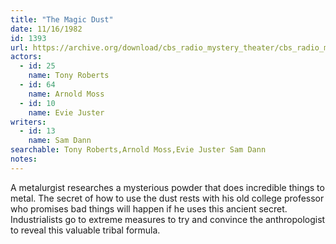```yaml
---
title: "The Magic Dust"
date: 11/16/1982
id: 1393
url: https://archive.org/download/cbs_radio_mystery_theater/cbs_radio_mystery_theater-1351-1399.zip/cbs_radio_mystery_theater-1351-1399%2Fcbsrmt_1393_magic_dust.mp3
actors:  
  - id: 25
    name: Tony Roberts  
  - id: 64
    name: Arnold Moss  
  - id: 10
    name: Evie Juster
writers:  
  - id: 13
    name: Sam Dann
searchable: Tony Roberts,Arnold Moss,Evie Juster Sam Dann
notes:  
---
```

A metalurgist researches a mysterious powder that does incredible things to metal. The secret of how to use the dust rests with his old college professor who promises bad things will happen if he uses this ancient secret. Industrialists go to extreme measures to try and convince the anthropologist to reveal this valuable tribal formula.